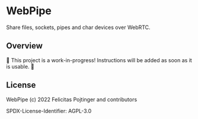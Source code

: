 # WebPipe

Share files, sockets, pipes and char devices over WebRTC.

## Overview

🚧 This project is a work-in-progress! Instructions will be added as soon as it is usable. 🚧

## License

WebPipe (c) 2022 Felicitas Pojtinger and contributors

SPDX-License-Identifier: AGPL-3.0
